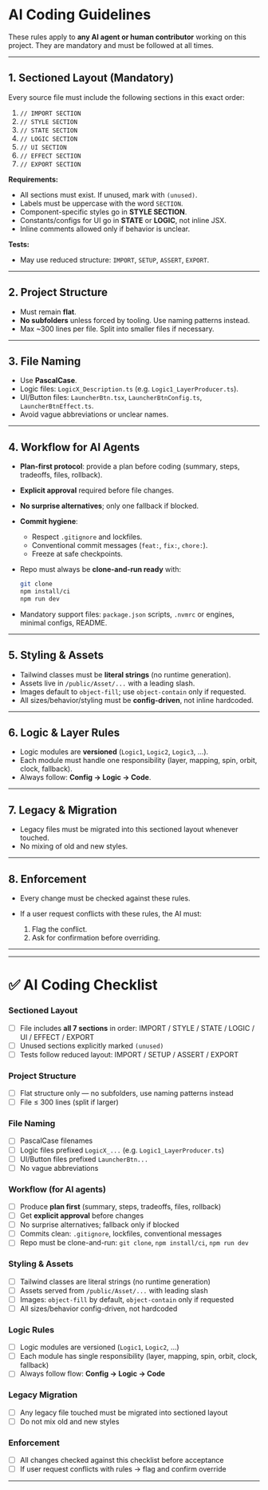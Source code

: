 
# AI Coding Guidelines

These rules apply to **any AI agent or human contributor** working on this project. They are mandatory and must be followed at all times.

---

## 1. Sectioned Layout (Mandatory)

Every source file must include the following sections in this exact order:

1. `// IMPORT SECTION`
2. `// STYLE SECTION`
3. `// STATE SECTION`
4. `// LOGIC SECTION`
5. `// UI SECTION`
6. `// EFFECT SECTION`
7. `// EXPORT SECTION`

**Requirements:**

* All sections must exist. If unused, mark with `(unused)`.
* Labels must be uppercase with the word `SECTION`.
* Component-specific styles go in **STYLE SECTION**.
* Constants/configs for UI go in **STATE** or **LOGIC**, not inline JSX.
* Inline comments allowed only if behavior is unclear.

**Tests:**

* May use reduced structure: `IMPORT`, `SETUP`, `ASSERT`, `EXPORT`.

---

## 2. Project Structure

* Must remain **flat**.
* **No subfolders** unless forced by tooling. Use naming patterns instead.
* Max \~300 lines per file. Split into smaller files if necessary.

---

## 3. File Naming

* Use **PascalCase**.
* Logic files: `LogicX_Description.ts` (e.g. `Logic1_LayerProducer.ts`).
* UI/Button files: `LauncherBtn.tsx`, `LauncherBtnConfig.ts`, `LauncherBtnEffect.ts`.
* Avoid vague abbreviations or unclear names.

---

## 4. Workflow for AI Agents

* **Plan-first protocol**: provide a plan before coding (summary, steps, tradeoffs, files, rollback).
* **Explicit approval** required before file changes.
* **No surprise alternatives**; only one fallback if blocked.
* **Commit hygiene**:

  * Respect `.gitignore` and lockfiles.
  * Conventional commit messages (`feat:`, `fix:`, `chore:`).
  * Freeze at safe checkpoints.
* Repo must always be **clone-and-run ready** with:

  ```bash
  git clone
  npm install/ci
  npm run dev
  ```
* Mandatory support files: `package.json` scripts, `.nvmrc` or engines, minimal configs, README.

---

## 5. Styling & Assets

* Tailwind classes must be **literal strings** (no runtime generation).
* Assets live in `/public/Asset/...` with a leading slash.
* Images default to `object-fill`; use `object-contain` only if requested.
* All sizes/behavior/styling must be **config-driven**, not inline hardcoded.

---

## 6. Logic & Layer Rules

* Logic modules are **versioned** (`Logic1`, `Logic2`, `Logic3`, …).
* Each module must handle one responsibility (layer, mapping, spin, orbit, clock, fallback).
* Always follow: **Config → Logic → Code**.

---

## 7. Legacy & Migration

* Legacy files must be migrated into this sectioned layout whenever touched.
* No mixing of old and new styles.

---

## 8. Enforcement

* Every change must be checked against these rules.
* If a user request conflicts with these rules, the AI must:

  1. Flag the conflict.
  2. Ask for confirmation before overriding.

---

---

# ✅ AI Coding Checklist

### Sectioned Layout

* [ ] File includes **all 7 sections** in order: IMPORT / STYLE / STATE / LOGIC / UI / EFFECT / EXPORT
* [ ] Unused sections explicitly marked `(unused)`
* [ ] Tests follow reduced layout: IMPORT / SETUP / ASSERT / EXPORT

### Project Structure

* [ ] Flat structure only — no subfolders, use naming patterns instead
* [ ] File ≤ 300 lines (split if larger)

### File Naming

* [ ] PascalCase filenames
* [ ] Logic files prefixed `LogicX_...` (e.g. `Logic1_LayerProducer.ts`)
* [ ] UI/Button files prefixed `LauncherBtn...`
* [ ] No vague abbreviations

### Workflow (for AI agents)

* [ ] Produce **plan first** (summary, steps, tradeoffs, files, rollback)
* [ ] Get **explicit approval** before changes
* [ ] No surprise alternatives; fallback only if blocked
* [ ] Commits clean: `.gitignore`, lockfiles, conventional messages
* [ ] Repo must be clone-and-run: `git clone`, `npm install/ci`, `npm run dev`

### Styling & Assets

* [ ] Tailwind classes are literal strings (no runtime generation)
* [ ] Assets served from `/public/Asset/...` with leading slash
* [ ] Images: `object-fill` by default, `object-contain` only if requested
* [ ] All sizes/behavior config-driven, not hardcoded

### Logic Rules

* [ ] Logic modules are versioned (`Logic1`, `Logic2`, …)
* [ ] Each module has single responsibility (layer, mapping, spin, orbit, clock, fallback)
* [ ] Always follow flow: **Config → Logic → Code**

### Legacy Migration

* [ ] Any legacy file touched must be migrated into sectioned layout
* [ ] Do not mix old and new styles

### Enforcement

* [ ] All changes checked against this checklist before acceptance
* [ ] If user request conflicts with rules → flag and confirm override

---
